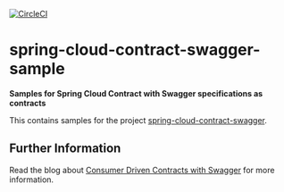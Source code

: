 [![CircleCI](https://circleci.com/gh/SvenBayer/spring-cloud-contract-swagger-sample/tree/master.svg?style=svg)](https://circleci.com/gh/SvenBayer/spring-cloud-contract-swagger-sample/tree/master)

# spring-cloud-contract-swagger-sample
**Samples for Spring Cloud Contract with Swagger specifications as contracts**

This contains samples for the project [spring-cloud-contract-swagger](https://github.com/SvenBayer/spring-cloud-contract-swagger).

## Further Information
Read the blog about [Consumer Driven Contracts with Swagger](https://svenbayer.blog/cdc-with-swagger) for more information.
